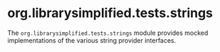 org.librarysimplified.tests.strings
===

The `org.librarysimplified.tests.strings` module provides mocked
implementations of the various string provider interfaces.
